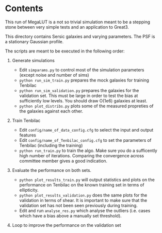 Contents
========

This run of MegaLUT is a not so trivial simulation meant to be a stepping stone between very simple tests and an application to Great3.

This directory contains Sersic galaxies and varying parameters. The PSF is a stationary Gaussian profile.

The scripts are meant to be executed in the following order:

1. Generate simulations

    - Edit `simparams.py` to control most of the simulation parameters (except noise and number of sims)
    - `python run_sim_train.py` prepares the mock galaxies for training Tenbilac
    - `python run_sim_validation.py` prepares the galaxies for the validation set. This must be large in order to test the bias at sufficiently low levels. You should draw O(1e6) galaxies at least.
    - `python plot_distribs.py` plots some of the measured propreties of the galaxies against each other.

2. Train Tenbilac

    - Edit `config/name_of_data_config.cfg` to select the input and output features
    - Edit `config/name_of_Tenbilac_config.cfg` to set the parameters of Tenbilac (including the training)
    - `python run_train.py` to train the algo. Make sure you do a sufficently high number of iterations. Comparing the convergence across committee member gives a good indication.

3. Evaluate the performance on both sets.

    - `python plot_results_train.py` will output statistics and plots on the performance on Tenbilac on the known training set in terms of ellipticity.
    - `python plot_results_validation.py` does the same plots for the validation in terms of shear. It is important to make sure that the validation set has not been seen previously during training.
    - Edit and run `analyse_res.py` which analyse the outliers (i.e. cases which have a bias above a manually set threshold).

4. Loop to improve the performance on the validation set


